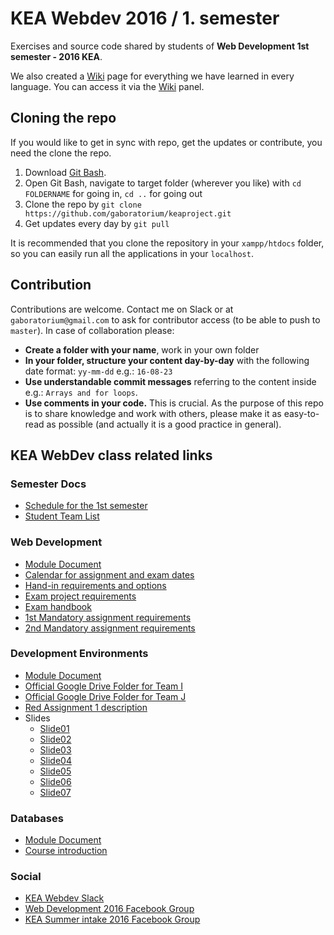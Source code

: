 # KEA Webdev 2016 / 1. semester

Exercises and source code shared by students of **Web Development 1st semester - 2016 KEA**.

We also created a [Wiki](https://github.com/gaboratorium/keaproject/wiki) page for everything we have learned in every language. You can access it via the [Wiki](https://github.com/gaboratorium/keaproject/wiki) panel.

## Cloning the repo

If you would like to get in sync with repo, get the updates or contribute, you need the clone the repo.

  1. Download [Git Bash](https://git-scm.com/downloads).
  2. Open Git Bash, navigate to target folder (wherever you like) with `cd FOLDERNAME` for going in, `cd ..` for going out
  3. Clone the repo by `git clone https://github.com/gaboratorium/keaproject.git`
  4. Get updates every day by `git pull`

  It is recommended that you clone the repository in your `xampp/htdocs` folder, so you can easily run all the applications in your `localhost`.

## Contribution

Contributions are welcome. Contact me on Slack or at `gaboratorium@gmail.com` to ask for contributor access (to be able to push to `master`).
In case of collaboration please:

- **Create a folder with your name**, work in your own folder
- **In your folder, structure your content day-by-day** with the following date format: `yy-mm-dd` e.g.: `16-08-23`
- **Use understandable commit messages** referring to the content inside e.g.: `Arrays and for loops`.
- **Use comments in your code.** This is crucial. As the purpose of this repo is to share knowledge and work with others, please make it as easy-to-read as possible (and actually it is a good practice in general).

## KEA WebDev class related links

### Semester Docs

 - [Schedule for the 1st semester](https://docs.google.com/spreadsheets/d/17calSFIYJFmXsx4_O_10RNqLMmBvAVo4JTxCHQg09Vw/edit#gid=0)
 - [Student Team List](https://docs.google.com/spreadsheets/d/1oXzW_VJzaGSPwl-xk4gjTpnE0JLmhTNCugGSDuV7a8M/pubhtml)

### Web Development

 - [Module Document](https://docs.google.com/document/d/1e27PmGJw-Y4IZqmP-YWFgqb2P4tU5KU3qvJVnytV-MY/pub)
 - [Calendar for assignment and exam dates](https://docs.google.com/spreadsheets/d/1m3lTxiW8433h5L_g9lljzWvtmq4-WX2qlkkREfrFIsY/edit#gid=0)
 - [Hand-in requirements and options](https://docs.google.com/spreadsheets/d/1D8OHzxcbDc_Reom1hbl5pxeK6pxjodrXVPPaBf6U43c/edit)
 - [Exam project requirements](https://docs.google.com/document/d/11s2seqE7-sMjOlLTH6CrvpR1EgmdbYKgYRNr5ufKgEE/edit)
 - [Exam handbook](https://docs.google.com/document/d/1nqPh-wW_y-a5riZjggVnUCiCJbkGkNgWXdi0iwHyaPk/edit)
 - [1st Mandatory assignment requirements](https://docs.google.com/document/d/1juLrh62X-OzMA8Cu8ttIebpwneKRjIA6lsgCum0JT6A/pub)
 - [2nd Mandatory assignment requirements](https://docs.google.com/document/d/1LjdQQF_ORM-ow6FWl2LEpwK3SMfPcW6udFSirH9SD-Y/pub)

### Development Environments

 - [Module Document](https://drive.google.com/open?id=0B3bphlthkijSZGFxazhQRG5lRTA)
 - [Official Google Drive Folder for Team I](https://drive.google.com/drive/folders/0B6jqucXqXPUVdG5NT1AzZVVQN0E)
 - [Official Google Drive Folder for Team J](https://drive.google.com/drive/folders/0B6jqucXqXPUVNnZzSERiV0s5Rnc)
 - [Red Assignment 1 description](https://docs.google.com/presentation/d/1X7k-sMTH0jMGtVI5mvrmW2bZO0kIDXFKUJskjppH3WY/edit#slide=id.g178c241235_0_116)
 - Slides
   - [Slide01](https://docs.google.com/presentation/d/1BGi6YZg3Li9IsuJa3Z7URg8JYRvA_yJ-ij0ydRuZzHY/edit)
   - [Slide02](https://docs.google.com/presentation/d/1ie0GTVItIF3u68RxebVtxljDwD7t2AxyK--sNG8Pol0/edit)
   - [Slide03](https://docs.google.com/presentation/d/1XJns-Q-2m2tq9fZSog9oyXV1prJ11d9PbHkFGKz4gxY/edit)
   - [Slide04](https://docs.google.com/presentation/d/1yee-lsL7aArwvlPsF87iswRX3uaps_9ealgWlG2FjHk/edit)
   - [Slide05](https://docs.google.com/presentation/d/1WIF47sM1jb-ungkqSUJOvBIva_uY3wHANpi12w9yqt8/edit)
   - [Slide06](https://docs.google.com/presentation/d/1QvCvjyz0DxEpbBt-u1f16jHo6QiqgpsJx3NTkYILtaw/edit)
   - [Slide07](https://docs.google.com/presentation/d/1Pa6xYaJHoctOYFQVqW9GKpLDZDkEzVxLPCEsFrou0a4/edit)

### Databases

 - [Module Document](https://fronter.com/kea/links/files.phtml/1153049437$792389443$/Semester+1/Databases/Module+description+_prcent_28with+ongoing+study+plan_prcent_29)
 - [Course introduction](https://fronter.com/kea/links/files.phtml/1153049437$792389443$/Semester+1/Databases/Course+Introduction.pdf)

### Social

 - [KEA Webdev Slack](https://keawebdev.slack.com/)
 - [Web Development 2016 Facebook Group](https://www.facebook.com/groups/215100098887982/)
 - [KEA Summer intake 2016 Facebook Group](https://www.facebook.com/groups/keasummerintake16/)
